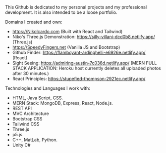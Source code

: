 This Github is dedicated to my personal projects and my professional development. It is also intended to be a loose portfolio. 

Domains I created and own: 

- https://NikoIcardo.com (Built with React and Tailwind)
- Niko's Three.js Demonstration: https://silly-villani-dcd0b8.netlify.app/ (Three.js) 
- https://SpeedyFingers.net (Vanilla JS and Bootstrap)
- Github Finder: https://flamboyant-ardinghelli-e6926e.netlify.app/ (React)
- Sight Seeing: https://admiring-austin-7c036d.netlify.app/ (MERN FULL STACK APPLICATION: Heroku host currently deletes all uploaded photos after 30 minutes.)
- React Principles: https://stupefied-thompson-2921ec.netlify.app/ 



Technologies and Languages I work with: 

- HTML, Java Script, CSS. 
- MERN Stack: MongoDB, Express, React, Node.js.
- REST API
- MVC Architecture
- Bootstrap CSS 
- Tailwind CSS
- Three.js
- p5.js
- C++, MatLab, Python. 
- Unity C#


